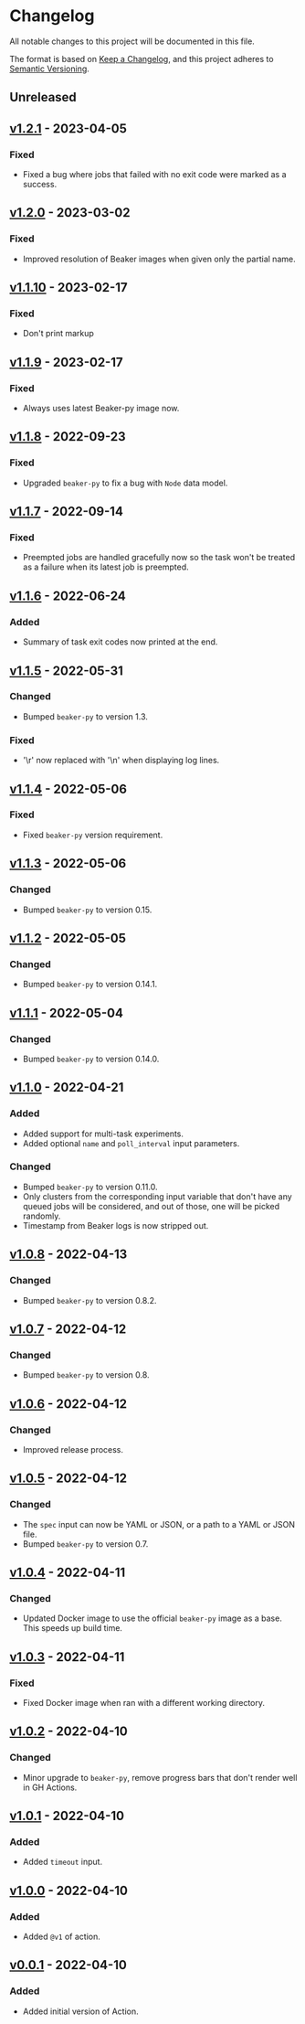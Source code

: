 # Changelog

All notable changes to this project will be documented in this file.

The format is based on [Keep a Changelog](https://keepachangelog.com/en/1.0.0/),
and this project adheres to [Semantic Versioning](https://semver.org/spec/v2.0.0.html).

## Unreleased

## [v1.2.1](https://github.com/allenai/beaker-run-action/releases/tag/v1.2.1) - 2023-04-05

### Fixed

- Fixed a bug where jobs that failed with no exit code were marked as a success.

## [v1.2.0](https://github.com/allenai/beaker-run-action/releases/tag/v1.2.0) - 2023-03-02

### Fixed

- Improved resolution of Beaker images when given only the partial name.

## [v1.1.10](https://github.com/allenai/beaker-run-action/releases/tag/v1.1.10) - 2023-02-17

### Fixed

- Don't print markup

## [v1.1.9](https://github.com/allenai/beaker-run-action/releases/tag/v1.1.9) - 2023-02-17

### Fixed

- Always uses latest Beaker-py image now.

## [v1.1.8](https://github.com/allenai/beaker-run-action/releases/tag/v1.1.8) - 2022-09-23

### Fixed

- Upgraded `beaker-py` to fix a bug with `Node` data model.

## [v1.1.7](https://github.com/allenai/beaker-run-action/releases/tag/v1.1.7) - 2022-09-14

### Fixed

- Preempted jobs are handled gracefully now so the task won't be treated as a failure when its latest job is preempted.

## [v1.1.6](https://github.com/allenai/beaker-run-action/releases/tag/v1.1.6) - 2022-06-24

### Added

- Summary of task exit codes now printed at the end.

## [v1.1.5](https://github.com/allenai/beaker-run-action/releases/tag/v1.1.5) - 2022-05-31

### Changed

- Bumped `beaker-py` to version 1.3.

### Fixed

- '\r' now replaced with '\n' when displaying log lines.

## [v1.1.4](https://github.com/allenai/beaker-run-action/releases/tag/v1.1.4) - 2022-05-06

### Fixed

- Fixed `beaker-py` version requirement.

## [v1.1.3](https://github.com/allenai/beaker-run-action/releases/tag/v1.1.3) - 2022-05-06

### Changed

- Bumped `beaker-py` to version 0.15.

## [v1.1.2](https://github.com/allenai/beaker-run-action/releases/tag/v1.1.2) - 2022-05-05

### Changed

- Bumped `beaker-py` to version 0.14.1.

## [v1.1.1](https://github.com/allenai/beaker-run-action/releases/tag/v1.1.1) - 2022-05-04

### Changed

- Bumped `beaker-py` to version 0.14.0.

## [v1.1.0](https://github.com/allenai/beaker-run-action/releases/tag/v1.1.0) - 2022-04-21

### Added

- Added support for multi-task experiments.
- Added optional `name` and `poll_interval` input parameters.

### Changed

- Bumped `beaker-py` to version 0.11.0.
- Only clusters from the corresponding input variable that don't have any queued jobs
  will be considered, and out of those, one will be picked randomly.
- Timestamp from Beaker logs is now stripped out.

## [v1.0.8](https://github.com/allenai/beaker-run-action/releases/tag/v1.0.8) - 2022-04-13

### Changed

- Bumped `beaker-py` to version 0.8.2.

## [v1.0.7](https://github.com/allenai/beaker-run-action/releases/tag/v1.0.7) - 2022-04-12

### Changed

- Bumped `beaker-py` to version 0.8.

## [v1.0.6](https://github.com/allenai/beaker-run-action/releases/tag/v1.0.6) - 2022-04-12

### Changed

- Improved release process.

## [v1.0.5](https://github.com/allenai/beaker-run-action/releases/tag/v1.0.5) - 2022-04-12

### Changed

- The `spec` input can now be YAML or JSON, or a path to a YAML or JSON file.
- Bumped `beaker-py` to version 0.7.

## [v1.0.4](https://github.com/allenai/beaker-run-action/releases/tag/v1.0.4) - 2022-04-11

### Changed

- Updated Docker image to use the official `beaker-py` image as a base. This speeds up build time.

## [v1.0.3](https://github.com/allenai/beaker-run-action/releases/tag/v1.0.3) - 2022-04-11

### Fixed

- Fixed Docker image when ran with a different working directory.

## [v1.0.2](https://github.com/allenai/beaker-run-action/releases/tag/v1.0.2) - 2022-04-10

### Changed

- Minor upgrade to `beaker-py`, remove progress bars that don't render well in GH Actions.

## [v1.0.1](https://github.com/allenai/beaker-run-action/releases/tag/v1.0.1) - 2022-04-10

### Added

- Added `timeout` input.

## [v1.0.0](https://github.com/allenai/beaker-run-action/releases/tag/v1.0.0) - 2022-04-10

### Added

- Added `@v1` of action.

## [v0.0.1](https://github.com/allenai/beaker-run-action/releases/tag/v0.0.1) - 2022-04-10

### Added

- Added initial version of Action.
